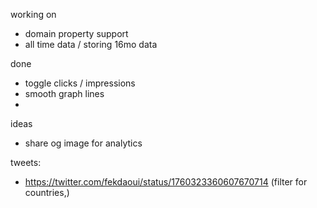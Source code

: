 working on
- domain property support
- all time data / storing 16mo data

done
- toggle clicks / impressions
- smooth graph lines
-

ideas
- share og image for analytics

tweets:
- https://twitter.com/fekdaoui/status/1760323360607670714 (filter for countries,)
